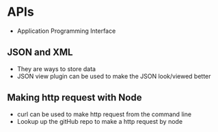 # APIs

* Application Programming Interface


## JSON and XML
* They are ways to store data
* JSON view plugin can be used to make the JSON look/viewed better

## Making http request with Node
* curl can be used to make http request from the command line 
* Lookup up the gitHub repo to make a http request by node 